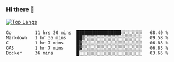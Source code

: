 ### Hi there 👋

<!--
**3Xpl0it3r/3Xpl0it3r** is a ✨ _special_ ✨ repository because its `README.md` (this file) appears on your GitHub profile.

Here are some ideas to get you started:

- 🔭 I’m currently working on ...
- 🌱 I’m currently learning ...
- 👯 I’m looking to collaborate on ...
- 🤔 I’m looking for help with ...
- 💬 Ask me about ...
- 📫 How to reach me: ...
- 😄 Pronouns: ...
- ⚡ Fun fact: ...
-->


[![Top Langs](https://github-readme-stats.vercel.app/api/top-langs/?username=3Xpl0it3r&layout=compact)](https://github.com/3Xpl0it3r/3Xpl0it3r)

<!--START_SECTION:waka-->
```text
Go         11 hrs 20 mins  █████████████████░░░░░░░░   68.40 % 
Markdown   1 hr 35 mins    ██▒░░░░░░░░░░░░░░░░░░░░░░   09.58 % 
C          1 hr 7 mins     █▓░░░░░░░░░░░░░░░░░░░░░░░   06.83 % 
GAS        1 hr 7 mins     █▓░░░░░░░░░░░░░░░░░░░░░░░   06.83 % 
Docker     36 mins         █░░░░░░░░░░░░░░░░░░░░░░░░   03.65 % 
```
<!--END_SECTION:waka-->
